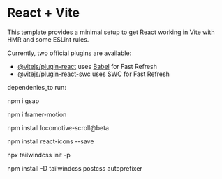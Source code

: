 # React + Vite

This template provides a minimal setup to get React working in Vite with HMR and some ESLint rules.

Currently, two official plugins are available:

- [@vitejs/plugin-react](https://github.com/vitejs/vite-plugin-react/blob/main/packages/plugin-react/README.md) uses [Babel](https://babeljs.io/) for Fast Refresh
- [@vitejs/plugin-react-swc](https://github.com/vitejs/vite-plugin-react-swc) uses [SWC](https://swc.rs/) for Fast Refresh

dependenies_to run:

npm i gsap 

npm i framer-motion

npm install locomotive-scroll@beta

npm install react-icons --save    

npx tailwindcss init -p   

 npm install -D tailwindcss postcss autoprefixer  
